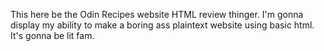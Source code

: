 This here be the Odin Recipes website HTML review thinger. I'm gonna display my ability to make a boring ass plaintext website using basic html. It's gonna be lit fam.